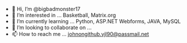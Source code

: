 - 👋 Hi, I’m @bigbadmonster17
- 👀 I’m interested in ... Basketball, Matrix.org
- 🌱 I’m currently learning ... Python, ASP.NET Webforms, JAVA, MySQL
- 💞️ I’m looking to collaborate on ...
- 📫 How to reach me ... johnongithub.vjl90@passmail.net
<!---
bigbadmonster17/bigbadmonster17 is a ✨ special ✨ repository because its `README.md` (this file) appears on your GitHub profile.
You can click the Preview link to take a look at your changes.
--->
